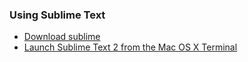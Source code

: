 ### Using Sublime Text
* [Download sublime](http://www.sublimetext.com/ "Download sublime")
* [Launch Sublime Text 2 from the Mac OS X Terminal](https://gist.github.com/artero/1236170 "Launch Sublime Text 2 from the Mac OS X Terminal")
